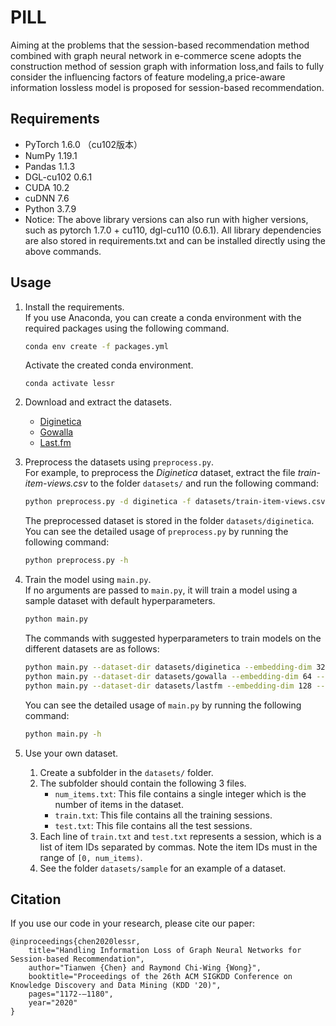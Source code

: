 # PILL
Aiming at the problems that the session-based recommendation method combined with graph neural network in e-commerce scene adopts the construction method of session graph with information loss,and fails to fully consider the influencing factors of feature modeling,a price-aware information lossless model is proposed for session-based recommendation.
## Requirements
- PyTorch  1.6.0  （cu102版本）
- NumPy  1.19.1
- Pandas  1.1.3
- DGL-cu102  0.6.1
- CUDA    10.2
- cuDNN    7.6
- Python    3.7.9
- Notice: The above library versions can also run with higher versions, such as pytorch 1.7.0 + cu110, dgl-cu110 (0.6.1). All library dependencies are also stored in requirements.txt and can be installed directly using the above commands.
  
## Usage
1. Install the requirements.  
    If you use Anaconda, you can create a conda environment with the required packages using the following command.
    ```sh
    conda env create -f packages.yml
    ```
    Activate the created conda environment.
    ```
    conda activate lessr
    ```

2. Download and extract the datasets.
    - [Diginetica](https://competitions.codalab.org/competitions/11161)
    - [Gowalla](https://snap.stanford.edu/data/loc-Gowalla.html)
    - [Last.fm](http://ocelma.net/MusicRecommendationDataset/lastfm-1K.html)

3. Preprocess the datasets using `preprocess.py`.  
    For example, to preprocess the *Diginetica* dataset, extract the file *train-item-views.csv* to the folder `datasets/` and run the following command:
    ```sh
    python preprocess.py -d diginetica -f datasets/train-item-views.csv
    ```
    The preprocessed dataset is stored in the folder `datasets/diginetica`.  
    You can see the detailed usage of `preprocess.py` by running the following command:
    ```sh
    python preprocess.py -h
    ```

4. Train the model using `main.py`.  
    If no arguments are passed to `main.py`, it will train a model using a sample dataset with default hyperparameters.
    ```sh
    python main.py
    ```
    The commands with suggested hyperparameters to train models on the different datasets are as follows:
    ```sh
    python main.py --dataset-dir datasets/diginetica --embedding-dim 32 --num-layers 4
    python main.py --dataset-dir datasets/gowalla --embedding-dim 64 --num-layers 4
    python main.py --dataset-dir datasets/lastfm --embedding-dim 128 --num-layers 4
    ```
    You can see the detailed usage of `main.py` by running the following command:
    ```sh
    python main.py -h
    ```

5. Use your own dataset.
    1. Create a subfolder in the `datasets/` folder.
    2. The subfolder should contain the following 3 files.
        - `num_items.txt`: This file contains a single integer which is the number of items in the dataset.
        - `train.txt`: This file contains all the training sessions.
        - `test.txt`: This file contains all the test sessions.
    3. Each line of `train.txt` and `test.txt` represents a session, which is a list of item IDs separated by commas. Note the item IDs must in the range of `[0, num_items)`.
    4. See the folder `datasets/sample` for an example of a dataset.

## Citation
If you use our code in your research, please cite our paper:
```
@inproceedings{chen2020lessr,
    title="Handling Information Loss of Graph Neural Networks for Session-based Recommendation",
    author="Tianwen {Chen} and Raymond Chi-Wing {Wong}",
    booktitle="Proceedings of the 26th ACM SIGKDD Conference on Knowledge Discovery and Data Mining (KDD '20)",
    pages="1172-–1180",
    year="2020"
}
```
